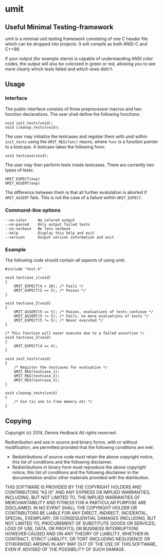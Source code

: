 umit
====

Useful Minimal Testing-framework
--------------------------------

umit is a minimal unit testing framework consisting of one C header file which
can be dropped into projects. It will compile as both ANSI-C and C++98. 

If your output (for example xterm) is capable of understanding ANSI color
codes, the output will also be colorized in green or red, allowing you to see
more clearly which tests failed and which ones didn't.

Usage
-----

### Interface

The public interface consists of three preprocessor macros and two function
declarations. The user shall define the following functions:

    void init_tests(void);
    void cleanup_tests(void);

The user may initialize the testcases and register them with umit within
`init_tests` using the `UMIT_REG(func)` macro, where `func` is a function
pointer to a testcase. A testcase takes the following form:

    void testcase(void);

The user may then perform tests inside testcases. There are currently two
types of tests:

    UMIT_EXPECT(exp)
    UMIT_ASSERT(exp)

The difference between them is that all further evalutation is aborted if
`UMIT_ASSERT` fails. This is not the case of a failure within `UMIT_EXPECT`.

### Command-line options
    
    --no-color     No colored output
    --no-passed    Only output failed tests
    --no-verbose   Be less verbose
    --help         Display this help and exit
    --version      Output version information and exit

### Example

The following code should contain _all_ aspects of using umit.

    #include "test.h"
    
    void testcase_1(void)
    {
        UMIT_EXPECT(4 > 10); /* Fails */
        UMIT_EXPECT(5 == 5); /* Passes */
    }
    
    void testcase_2(void)
    {
        UMIT_ASSERT(5 == 5); /* Passes, evaluations of tests continue */
        UMIT_ASSERT(5 != 5); /* Fails, no more evaluations of tests */
        UMIT_EXPECT(5 != 5); /* Never executed */
    }
    
    /* This function will never execute due to a failed assertion */
    void testcase_3(void)
    {
        UMIT_EXPECT(4 == 4);
    }
    
    void init_tests(void)
    {
        /* Register the testcases for evaluation */
        UMIT_REG(testcase_1);
        UMIT_REG(testcase_2);
        UMIT_REG(testcase_3);
    }

    void cleanup_tests(void)
    {
        /* Use tis one to free memory etc */
    }

Copying
-------

Copyright (c) 2014, Dennis Hedback 
All rights reserved.
 
Redistribution and use in source and binary forms, with or without
modification, are permitted provided that the following conditions are met:

* Redistributions of source code must retain the above copyright notice,
  this list of conditions and the following disclaimer.
* Redistributions in binary form must reproduce the above copyright
  notice, this list of conditions and the following disclaimer in the
  documentation and/or other materials provided with the distribution.

THIS SOFTWARE IS PROVIDED BY THE COPYRIGHT HOLDERS AND CONTRIBUTORS "AS IS"
AND ANY EXPRESS OR IMPLIED WARRANTIES, INCLUDING, BUT NOT LIMITED TO, THE
IMPLIED WARRANTIES OF MERCHANTABILITY AND FITNESS FOR A PARTICULAR PURPOSE
ARE DISCLAIMED. IN NO EVENT SHALL THE COPYRIGHT HOLDER OR CONTRIBUTORS BE
LIABLE FOR ANY DIRECT, INDIRECT, INCIDENTAL, SPECIAL, EXEMPLARY, OR
CONSEQUENTIAL DAMAGES (INCLUDING, BUT NOT LIMITED TO, PROCUREMENT OF
SUBSTITUTE GOODS OR SERVICES; LOSS OF USE, DATA, OR PROFITS; OR BUSINESS
INTERRUPTION) HOWEVER CAUSED AND ON ANY THEORY OF LIABILITY, WHETHER IN
CONTRACT, STRICT LIABILITY, OR TORT (INCLUDING NEGLIGENCE OR OTHERWISE)
ARISING IN ANY WAY OUT OF THE USE OF THIS SOFTWARE, EVEN IF ADVISED OF THE
POSSIBILITY OF SUCH DAMAGE.
